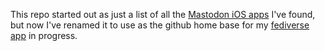 This repo started out as just a list of all the [Mastodon iOS apps](iosapps.md) I've found, but now I've renamed it to use as the github home base for my [fediverse app](https://fedicat.com/) in progress.
